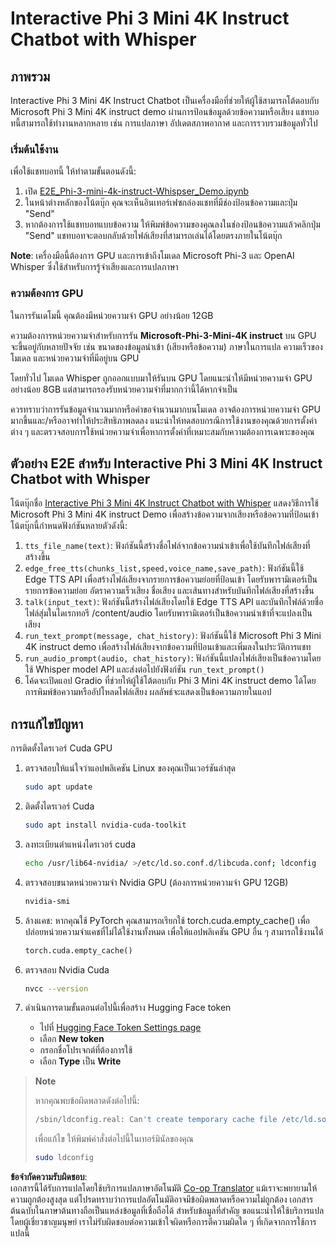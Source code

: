 <!--
CO_OP_TRANSLATOR_METADATA:
{
  "original_hash": "006e8cf75211d3297f24e1b22e38955f",
  "translation_date": "2025-07-17T02:18:59+00:00",
  "source_file": "md/02.Application/01.TextAndChat/Phi3/E2E_Phi-3-mini_with_whisper.md",
  "language_code": "th"
}
-->
# Interactive Phi 3 Mini 4K Instruct Chatbot with Whisper

## ภาพรวม

Interactive Phi 3 Mini 4K Instruct Chatbot เป็นเครื่องมือที่ช่วยให้ผู้ใช้สามารถโต้ตอบกับ Microsoft Phi 3 Mini 4K instruct demo ผ่านการป้อนข้อมูลด้วยข้อความหรือเสียง แชทบอทนี้สามารถใช้ทำงานหลากหลาย เช่น การแปลภาษา อัปเดตสภาพอากาศ และการรวบรวมข้อมูลทั่วไป

### เริ่มต้นใช้งาน

เพื่อใช้แชทบอทนี้ ให้ทำตามขั้นตอนดังนี้:

1. เปิด [E2E_Phi-3-mini-4k-instruct-Whispser_Demo.ipynb](https://github.com/microsoft/Phi-3CookBook/blob/main/code/06.E2E/E2E_Phi-3-mini-4k-instruct-Whispser_Demo.ipynb)
2. ในหน้าต่างหลักของโน้ตบุ๊ก คุณจะเห็นอินเทอร์เฟซกล่องแชทที่มีช่องป้อนข้อความและปุ่ม "Send"
3. หากต้องการใช้แชทบอทแบบข้อความ ให้พิมพ์ข้อความของคุณลงในช่องป้อนข้อความแล้วคลิกปุ่ม "Send" แชทบอทจะตอบกลับด้วยไฟล์เสียงที่สามารถเล่นได้โดยตรงภายในโน้ตบุ๊ก

**Note**: เครื่องมือนี้ต้องการ GPU และการเข้าถึงโมเดล Microsoft Phi-3 และ OpenAI Whisper ซึ่งใช้สำหรับการรู้จำเสียงและการแปลภาษา

### ความต้องการ GPU

ในการรันเดโมนี้ คุณต้องมีหน่วยความจำ GPU อย่างน้อย 12GB

ความต้องการหน่วยความจำสำหรับการรัน **Microsoft-Phi-3-Mini-4K instruct** บน GPU จะขึ้นอยู่กับหลายปัจจัย เช่น ขนาดของข้อมูลนำเข้า (เสียงหรือข้อความ) ภาษาในการแปล ความเร็วของโมเดล และหน่วยความจำที่มีอยู่บน GPU

โดยทั่วไป โมเดล Whisper ถูกออกแบบมาให้รันบน GPU โดยแนะนำให้มีหน่วยความจำ GPU อย่างน้อย 8GB แต่สามารถรองรับหน่วยความจำที่มากกว่านี้ได้หากจำเป็น

ควรทราบว่าการรันข้อมูลจำนวนมากหรือคำขอจำนวนมากบนโมเดล อาจต้องการหน่วยความจำ GPU มากขึ้นและ/หรืออาจทำให้ประสิทธิภาพลดลง แนะนำให้ทดสอบกรณีการใช้งานของคุณด้วยการตั้งค่าต่าง ๆ และตรวจสอบการใช้หน่วยความจำเพื่อหาการตั้งค่าที่เหมาะสมกับความต้องการเฉพาะของคุณ

## ตัวอย่าง E2E สำหรับ Interactive Phi 3 Mini 4K Instruct Chatbot with Whisper

โน้ตบุ๊กชื่อ [Interactive Phi 3 Mini 4K Instruct Chatbot with Whisper](https://github.com/microsoft/Phi-3CookBook/blob/main/code/06.E2E/E2E_Phi-3-mini-4k-instruct-Whispser_Demo.ipynb) แสดงวิธีการใช้ Microsoft Phi 3 Mini 4K instruct Demo เพื่อสร้างข้อความจากเสียงหรือข้อความที่ป้อนเข้า โน้ตบุ๊กนี้กำหนดฟังก์ชันหลายตัวดังนี้:

1. `tts_file_name(text)`: ฟังก์ชันนี้สร้างชื่อไฟล์จากข้อความนำเข้าเพื่อใช้บันทึกไฟล์เสียงที่สร้างขึ้น
1. `edge_free_tts(chunks_list,speed,voice_name,save_path)`: ฟังก์ชันนี้ใช้ Edge TTS API เพื่อสร้างไฟล์เสียงจากรายการข้อความย่อยที่ป้อนเข้า โดยรับพารามิเตอร์เป็นรายการข้อความย่อย อัตราความเร็วเสียง ชื่อเสียง และเส้นทางสำหรับบันทึกไฟล์เสียงที่สร้างขึ้น
1. `talk(input_text)`: ฟังก์ชันนี้สร้างไฟล์เสียงโดยใช้ Edge TTS API และบันทึกไฟล์ด้วยชื่อไฟล์สุ่มในไดเรกทอรี /content/audio โดยรับพารามิเตอร์เป็นข้อความนำเข้าที่จะแปลงเป็นเสียง
1. `run_text_prompt(message, chat_history)`: ฟังก์ชันนี้ใช้ Microsoft Phi 3 Mini 4K instruct demo เพื่อสร้างไฟล์เสียงจากข้อความที่ป้อนเข้าและเพิ่มลงในประวัติการแชท
1. `run_audio_prompt(audio, chat_history)`: ฟังก์ชันนี้แปลงไฟล์เสียงเป็นข้อความโดยใช้ Whisper model API และส่งต่อไปยังฟังก์ชัน `run_text_prompt()`
1. โค้ดจะเปิดแอป Gradio ที่ช่วยให้ผู้ใช้โต้ตอบกับ Phi 3 Mini 4K instruct demo ได้โดยการพิมพ์ข้อความหรืออัปโหลดไฟล์เสียง ผลลัพธ์จะแสดงเป็นข้อความภายในแอป

## การแก้ไขปัญหา

การติดตั้งไดรเวอร์ Cuda GPU

1. ตรวจสอบให้แน่ใจว่าแอปพลิเคชัน Linux ของคุณเป็นเวอร์ชันล่าสุด

    ```bash
    sudo apt update
    ```

1. ติดตั้งไดรเวอร์ Cuda

    ```bash
    sudo apt install nvidia-cuda-toolkit
    ```

1. ลงทะเบียนตำแหน่งไดรเวอร์ cuda

    ```bash
    echo /usr/lib64-nvidia/ >/etc/ld.so.conf.d/libcuda.conf; ldconfig
    ```

1. ตรวจสอบขนาดหน่วยความจำ Nvidia GPU (ต้องการหน่วยความจำ GPU 12GB)

    ```bash
    nvidia-smi
    ```

1. ล้างแคช: หากคุณใช้ PyTorch คุณสามารถเรียกใช้ torch.cuda.empty_cache() เพื่อปล่อยหน่วยความจำแคชที่ไม่ได้ใช้งานทั้งหมด เพื่อให้แอปพลิเคชัน GPU อื่น ๆ สามารถใช้งานได้

    ```python
    torch.cuda.empty_cache() 
    ```

1. ตรวจสอบ Nvidia Cuda

    ```bash
    nvcc --version
    ```

1. ดำเนินการตามขั้นตอนต่อไปนี้เพื่อสร้าง Hugging Face token

    - ไปที่ [Hugging Face Token Settings page](https://huggingface.co/settings/tokens?WT.mc_id=aiml-137032-kinfeylo)
    - เลือก **New token**
    - กรอกชื่อโปรเจกต์ที่ต้องการใช้
    - เลือก **Type** เป็น **Write**

> **Note**
>
> หากคุณพบข้อผิดพลาดดังต่อไปนี้:
>
> ```bash
> /sbin/ldconfig.real: Can't create temporary cache file /etc/ld.so.cache~: Permission denied 
> ```
>
> เพื่อแก้ไข ให้พิมพ์คำสั่งต่อไปนี้ในเทอร์มินัลของคุณ
>
> ```bash
> sudo ldconfig
> ```

**ข้อจำกัดความรับผิดชอบ**:  
เอกสารนี้ได้รับการแปลโดยใช้บริการแปลภาษาอัตโนมัติ [Co-op Translator](https://github.com/Azure/co-op-translator) แม้เราจะพยายามให้ความถูกต้องสูงสุด แต่โปรดทราบว่าการแปลอัตโนมัติอาจมีข้อผิดพลาดหรือความไม่ถูกต้อง เอกสารต้นฉบับในภาษาต้นทางถือเป็นแหล่งข้อมูลที่เชื่อถือได้ สำหรับข้อมูลที่สำคัญ ขอแนะนำให้ใช้บริการแปลโดยผู้เชี่ยวชาญมนุษย์ เราไม่รับผิดชอบต่อความเข้าใจผิดหรือการตีความผิดใด ๆ ที่เกิดจากการใช้การแปลนี้